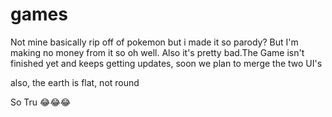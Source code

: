 # games
Not mine basically rip off of pokemon but i made it so parody? But I'm making no money from it so oh well. Also it's pretty bad.The Game isn't finished yet and keeps getting updates, soon we plan to merge the two UI's

also, the earth is flat, not round

So Tru 😂😂😂

